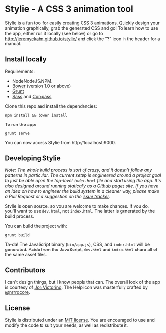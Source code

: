 # Stylie - A CSS 3 animation tool

Stylie is a fun tool for easily creating CSS 3 animations. Quickly design your
animation graphically, grab the generated CSS and go!  To learn how to use the
app, either run it locally (see below) or go to
http://jeremyckahn.github.io/stylie/ and click the "?" icon in the header for a
manual.

## Install locally

Requirements:

* Node[NodeJS](http://nodejs.org/)/NPM,
* [Bower](http://bower.io/) (version 1.0 or above)
* [Grunt](http://gruntjs.com/)
* [Sass](http://sass-lang.com/) and [Compass](http://compass-style.org/)

Clone this repo and install the dependencies:

````
npm install && bower install
````

To run the app:

````
grunt serve
````

You can now access Stylie from http://localhost:9000.

## Developing Stylie

_Note: The whole build process is sort of crazy, and it doesn't follow any
patterns in particular.  The current setup is engineered around a project goal
to just be able open the top-level `index.html` file and start using the app.
It's also designed around running statically as a [Github
pages](http://pages.github.com/) site.  If you have an idea on how to engineer
the build system in a cleaner way, please make a Pull Request or a suggestion
on the [issue tracker](https://github.com/jeremyckahn/stylie/issues)._

Stylie is open source, so you are welcome to make changes.  If you do, you'll
want to use `dev.html`, not `index.html`.  The latter is generated by the build
process.

You can build the project with:

````
grunt build
````

Ta-da!  The JavaScript binary (`bin/app.js`), CSS, and `index.html` will be
generated.  Aside from the JavaScript, `dev.html` and `index.html` share all of
the same asset files.

## Contributors

I can't design things, but I know people that can.  The overall look of the app
is courtesy of [Jon Victorino](http://www.jonvictorino.com/).  The Help icon
was masterfully crafted by [@nrrrdcore](https://github.com/nrrrdcore).

## License

Stylie is distributed under an [MIT
license](http://opensource.org/licenses/MIT).  You are encouraged to use and
modify the code to suit your needs, as well as redistribute it.
